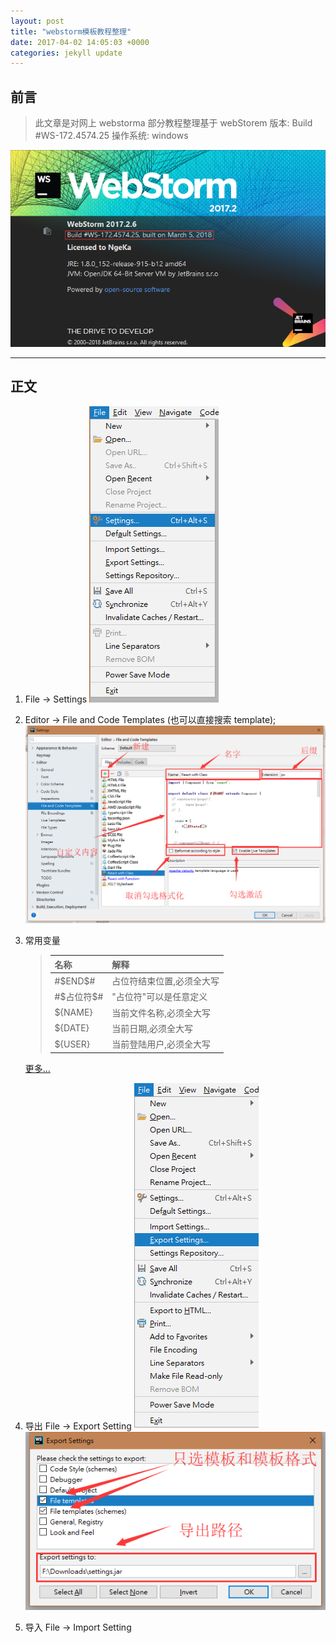 ```yaml
---
layout: post
title: "webstorm模板教程整理"
date: 2017-04-02 14:05:03 +0000
categories: jekyll update
---
```


## 前言

> 此文章是对网上 webstorma 部分教程整理基于 webStorem 版本: Build #WS-172.4574.25
> 操作系统: windows

![version](https://raw.githubusercontent.com/NgeKaworu/NgeKaworu.github.io/master/_static/2018-04-02-webstorm%E6%A8%A1%E6%9D%BF%E6%95%99%E7%A8%8B%E6%95%B4%E7%90%86/version.png)

---

## 正文

1.  File -> Settings
    ![first](https://raw.githubusercontent.com/NgeKaworu/NgeKaworu.github.io/master/_static/2018-04-02-webstorm%E6%A8%A1%E6%9D%BF%E6%95%99%E7%A8%8B%E6%95%B4%E7%90%86/first.png)
2.  Editor -> File and Code Templates (也可以直接搜索 template);
    ![second](https://raw.githubusercontent.com/NgeKaworu/NgeKaworu.github.io/master/_static/2018-04-02-webstorm%E6%A8%A1%E6%9D%BF%E6%95%99%E7%A8%8B%E6%95%B4%E7%90%86/second.png)

3.  常用变量

    > | 名称         | 解释                      |
    > | ------------ | ------------------------- |
    > | #\$END\$#    | 占位符结束位置,必须全大写 |
    > | #\$占位符\$# | "占位符"可以是任意定义    |
    > | ${NAME}      | 当前文件名称,必须全大写   |
    > | ${DATE}      | 当前日期,必须全大写       |
    > | ${USER}      | 当前登陆用户,必须全大写   |

    [更多...](https://www.jetbrains.com/help/phpstorm/2017.2/simple-parameterized-and-surround-live-templates.html)

4.  导出 File -> Export Setting
    ![export1](https://raw.githubusercontent.com/NgeKaworu/NgeKaworu.github.io/master/_static/2018-04-02-webstorm%E6%A8%A1%E6%9D%BF%E6%95%99%E7%A8%8B%E6%95%B4%E7%90%86/export1.png)
    ![export2](https://raw.githubusercontent.com/NgeKaworu/NgeKaworu.github.io/master/_static/2018-04-02-webstorm%E6%A8%A1%E6%9D%BF%E6%95%99%E7%A8%8B%E6%95%B4%E7%90%86/export2.png)
5.  导入 File -> Import Setting
